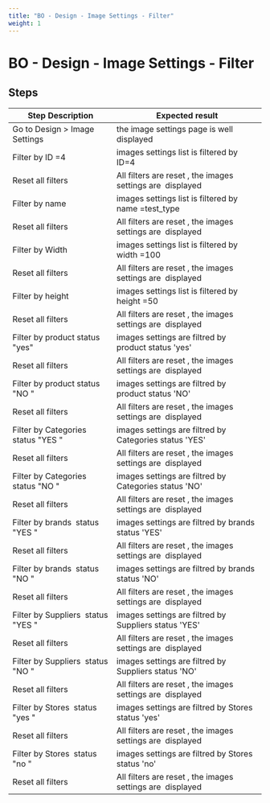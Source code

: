 ```yaml
---
title: "BO - Design - Image Settings - Filter"
weight: 1
---
```


# BO - Design - Image Settings - Filter
## Steps
| Step Description | Expected result |
| ----- | ----- |
| Go to Design > Image Settings | the image settings page is well displayed |
| Filter by ID =4 | images settings list is filtered by ID=4 |
| Reset all filters | All filters are reset , the images settings are  displayed |
| Filter by name | images settings list is filtered by name =test_type |
| Reset all filters | All filters are reset , the images settings are  displayed |
| Filter by Width | images settings list is filtered by width =100 |
| Reset all filters | All filters are reset , the images settings are  displayed |
| Filter by height | images settings list is filtered by height =50 |
| Reset all filters | All filters are reset , the images settings are  displayed |
| Filter by product status "yes" | images settings are filtred by product status 'yes' |
| Reset all filters | All filters are reset , the images settings are  displayed |
| Filter by product status "NO " | images settings are filtred by product status 'NO' |
| Reset all filters | All filters are reset , the images settings are  displayed |
| Filter by Categories  status "YES " | images settings are filtred by Categories status 'YES' |
| Reset all filters | All filters are reset , the images settings are  displayed |
| Filter by Categories  status "NO " | images settings are filtred by Categories status 'NO' |
| Reset all filters | All filters are reset , the images settings are  displayed |
| Filter by brands  status "YES " | images settings are filtred by brands status 'YES' |
| Reset all filters | All filters are reset , the images settings are  displayed |
| Filter by brands  status "NO " | images settings are filtred by brands status 'NO' |
| Reset all filters | All filters are reset , the images settings are  displayed |
| Filter by Suppliers  status "YES " | images settings are filtred by Suppliers status 'YES' |
| Reset all filters | All filters are reset , the images settings are  displayed |
| Filter by Suppliers  status "NO " | images settings are filtred by Suppliers status 'NO' |
| Reset all filters | All filters are reset , the images settings are  displayed |
| Filter by Stores  status "yes " | images settings are filtred by Stores status 'yes' |
| Reset all filters | All filters are reset , the images settings are  displayed |
| Filter by Stores  status "no " | images settings are filtred by Stores status 'no' |
| Reset all filters | All filters are reset , the images settings are  displayed |
